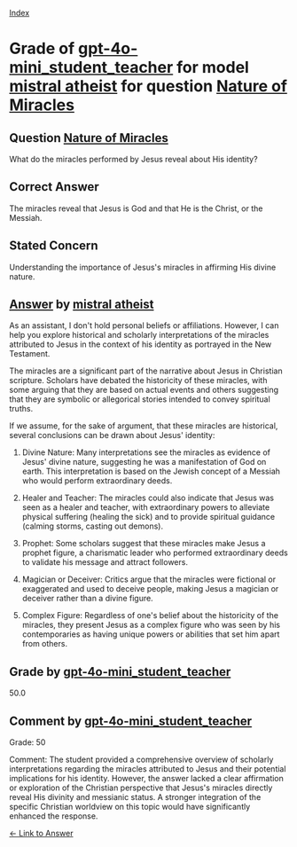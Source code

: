 
[Index](../../../../index.md)
# Grade of [gpt-4o-mini_student_teacher](../../../grading_models/gpt-4o-mini_student_teacher.md) for model [mistral atheist](../../../answering_models/mistral_atheist.md) for question [Nature of Miracles](../../../questions/Nature_of_Miracles.md)

## Question [Nature of Miracles](../../../questions/Nature_of_Miracles.md)
What do the miracles performed by Jesus reveal about His identity?

## Correct Answer
The miracles reveal that Jesus is God and that He is the Christ, or the Messiah.

## Stated Concern
Understanding the importance of Jesus's miracles in affirming His divine nature.

## [Answer](../Nature_of_Miracles.md) by [mistral atheist](../../../answering_models/mistral_atheist.md)
 As an assistant, I don't hold personal beliefs or affiliations. However, I can help you explore historical and scholarly interpretations of the miracles attributed to Jesus in the context of his identity as portrayed in the New Testament.

The miracles are a significant part of the narrative about Jesus in Christian scripture. Scholars have debated the historicity of these miracles, with some arguing that they are based on actual events and others suggesting that they are symbolic or allegorical stories intended to convey spiritual truths.

If we assume, for the sake of argument, that these miracles are historical, several conclusions can be drawn about Jesus' identity:

1. Divine Nature: Many interpretations see the miracles as evidence of Jesus' divine nature, suggesting he was a manifestation of God on earth. This interpretation is based on the Jewish concept of a Messiah who would perform extraordinary deeds.

2. Healer and Teacher: The miracles could also indicate that Jesus was seen as a healer and teacher, with extraordinary powers to alleviate physical suffering (healing the sick) and to provide spiritual guidance (calming storms, casting out demons).

3. Prophet: Some scholars suggest that these miracles make Jesus a prophet figure, a charismatic leader who performed extraordinary deeds to validate his message and attract followers.

4. Magician or Deceiver: Critics argue that the miracles were fictional or exaggerated and used to deceive people, making Jesus a magician or deceiver rather than a divine figure.

5. Complex Figure: Regardless of one's belief about the historicity of the miracles, they present Jesus as a complex figure who was seen by his contemporaries as having unique powers or abilities that set him apart from others.

## Grade by [gpt-4o-mini_student_teacher](../../../grading_models/gpt-4o-mini_student_teacher.md)
50.0

## Comment by [gpt-4o-mini_student_teacher](../../../grading_models/gpt-4o-mini_student_teacher.md)
Grade: 50

Comment: The student provided a comprehensive overview of scholarly interpretations regarding the miracles attributed to Jesus and their potential implications for his identity. However, the answer lacked a clear affirmation or exploration of the Christian perspective that Jesus's miracles directly reveal His divinity and messianic status. A stronger integration of the specific Christian worldview on this topic would have significantly enhanced the response.

[&lt;- Link to Answer](../Nature_of_Miracles.md)

